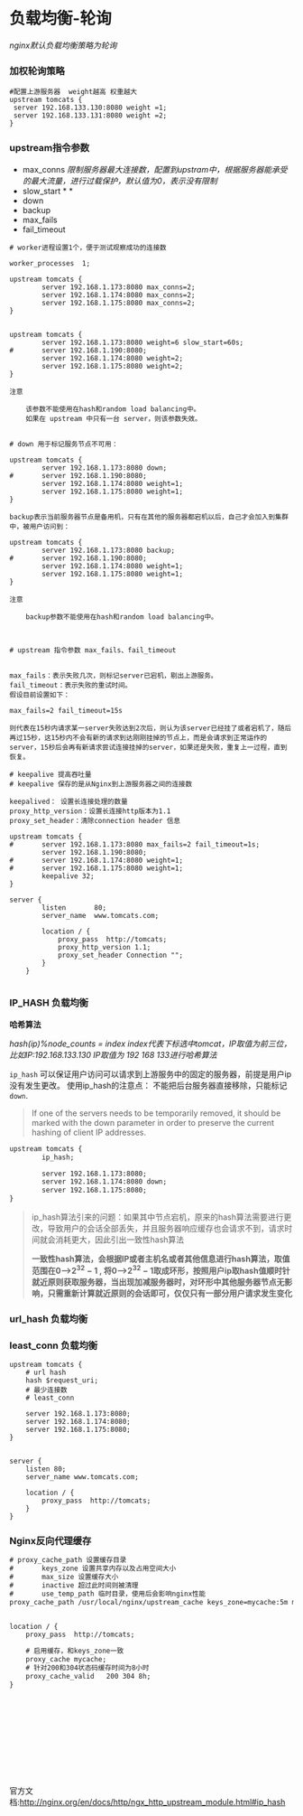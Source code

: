 # 负载均衡-轮询



*nginx默认负载均衡策略为轮询*



### 加权轮询策略

```shell
#配置上游服务器  weight越高 权重越大
upstream tomcats {
 server 192.168.133.130:8080 weight =1; 
 server 192.168.133.131:8080 weight =2;
}
```





### upstream指令参数



* max_conns    *限制服务器最大连接数，配置到upstram中，根据服务器能承受的最大流量，进行过载保护，默认值为0，表示没有限制*
* slow_start    * *
* down
* backup
* max_fails
* fail_timeout





```shell
# worker进程设置1个，便于测试观察成功的连接数

worker_processes  1;

upstream tomcats {
        server 192.168.1.173:8080 max_conns=2;
        server 192.168.1.174:8080 max_conns=2;
        server 192.168.1.175:8080 max_conns=2;
}


```



```shell
upstream tomcats {
        server 192.168.1.173:8080 weight=6 slow_start=60s;
#       server 192.168.1.190:8080;
        server 192.168.1.174:8080 weight=2;
        server 192.168.1.175:8080 weight=2;
}

注意

    该参数不能使用在hash和random load balancing中。
    如果在 upstream 中只有一台 server，则该参数失效。


```



```shell
# down 用于标记服务节点不可用：

upstream tomcats {
        server 192.168.1.173:8080 down;
#       server 192.168.1.190:8080;
        server 192.168.1.174:8080 weight=1;
        server 192.168.1.175:8080 weight=1;
}

backup表示当前服务器节点是备用机，只有在其他的服务器都宕机以后，自己才会加入到集群中，被用户访问到：

upstream tomcats {
        server 192.168.1.173:8080 backup;
#       server 192.168.1.190:8080;
        server 192.168.1.174:8080 weight=1;
        server 192.168.1.175:8080 weight=1;
}

注意

    backup参数不能使用在hash和random load balancing中。


```

```shell

# upstream 指令参数 max_fails、fail_timeout


max_fails：表示失败几次，则标记server已宕机，剔出上游服务。
fail_timeout：表示失败的重试时间。
假设目前设置如下：

max_fails=2 fail_timeout=15s 

则代表在15秒内请求某一server失败达到2次后，则认为该server已经挂了或者宕机了，随后再过15秒，这15秒内不会有新的请求到达刚刚挂掉的节点上，而是会请求到正常运作的server，15秒后会再有新请求尝试连接挂掉的server，如果还是失败，重复上一过程，直到恢复。

```

```shell
# keepalive 提高吞吐量
# keepalive 保存的是从Nginx到上游服务器之间的连接数

keepalived： 设置长连接处理的数量
proxy_http_version：设置长连接http版本为1.1
proxy_set_header：清除connection header 信息

upstream tomcats {
#       server 192.168.1.173:8080 max_fails=2 fail_timeout=1s;
        server 192.168.1.190:8080;
#       server 192.168.1.174:8080 weight=1;
#       server 192.168.1.175:8080 weight=1;
        keepalive 32;
}

server {
        listen       80;
        server_name  www.tomcats.com;

        location / {
            proxy_pass  http://tomcats;
            proxy_http_version 1.1;
            proxy_set_header Connection "";
        }
    }


```



### IP_HASH 负载均衡



**哈希算法**

*hash(ip)%node_counts = index     index代表下标选中tomcat，IP取值为前三位，比如IP:192.168.133.130 IP取值为 192 168 133进行哈希算法*

 



`ip_hash` 可以保证用户访问可以请求到上游服务中的固定的服务器，前提是用户ip没有发生更改。
 使用ip_hash的注意点：
 不能把后台服务器直接移除，只能标记`down`.

> If one of the servers needs to be temporarily removed, it should be  marked with the down parameter in order to preserve the current hashing  of client IP addresses.

```xml
upstream tomcats {
        ip_hash;

        server 192.168.1.173:8080;
        server 192.168.1.174:8080 down;
        server 192.168.1.175:8080;
}
```

> ip_hash算法引来的问题：如果其中节点宕机，原来的hash算法需要进行更改，导致用户的会话全部丢失，并且服务器响应缓存也会请求不到，请求时间就会消耗更大，因此引出一致性hash算法
>
> 
>
> 
>
> **一致性hash算法，会根据IP或者主机名或者其他信息进行hash算法，取值范围在0-->$2^{32}-1$ , 将0-->$2^{32}-1$取成环形，按照用户ip取hash值顺时针就近原则获取服务器，当出现加减服务器时，对环形中其他服务器节点无影响，只需重新计算就近原则的会话即可，仅仅只有一部分用户请求发生变化**



### url_hash 负载均衡

 



### least_conn 负载均衡



```shell
upstream tomcats {
    # url hash
    hash $request_uri;
    # 最少连接数
    # least_conn

    server 192.168.1.173:8080;
    server 192.168.1.174:8080;
    server 192.168.1.175:8080;
}


server {
    listen 80;
    server_name www.tomcats.com;

    location / {
        proxy_pass  http://tomcats;
    }
}

```



### Nginx反向代理缓存

```xml
# proxy_cache_path 设置缓存目录
#       keys_zone 设置共享内存以及占用空间大小
#       max_size 设置缓存大小
#       inactive 超过此时间则被清理
#       use_temp_path 临时目录，使用后会影响nginx性能
proxy_cache_path /usr/local/nginx/upstream_cache keys_zone=mycache:5m max_size=1g inactive=1m use_temp_path=off;


location / {
    proxy_pass  http://tomcats;

    # 启用缓存，和keys_zone一致
    proxy_cache mycache;
    # 针对200和304状态码缓存时间为8小时
    proxy_cache_valid   200 304 8h;
}
```

   

​     

​     

​     

​       

​    

 

官方文档:http://nginx.org/en/docs/http/ngx_http_upstream_module.html#ip_hash 

